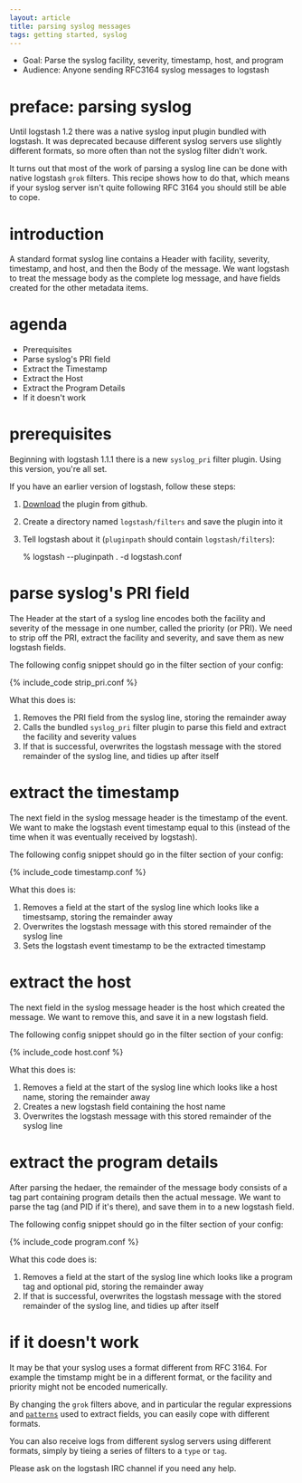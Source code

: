 ```yaml
---
layout: article
title: parsing syslog messages
tags: getting started, syslog
---
```


* Goal: Parse the syslog facility, severity, timestamp, host, and program
* Audience: Anyone sending RFC3164 syslog messages to logstash

# preface: parsing syslog

Until logstash 1.2 there was a native syslog input plugin bundled with
logstash. It was deprecated because different syslog servers use slightly
different formats, so more often than not the syslog filter didn't work.

It turns out that most of the work of parsing a syslog line can be done with
native logstash `grok` filters. This recipe shows how to do that, which means
if your syslog server isn't quite following RFC 3164 you should still be able
to cope.

# introduction

A standard format syslog line contains a Header with facility, severity,
timestamp, and host, and then the Body of the message. We want logstash to
treat the message body as the complete log message, and have fields created
for the other metadata items.

# agenda

* Prerequisites
* Parse syslog's PRI field
* Extract the Timestamp
* Extract the Host
* Extract the Program Details
* If it doesn't work

# prerequisites

Beginning with logstash 1.1.1 there is a new `syslog_pri` filter plugin. Using
this version, you're all set.

If you have an earlier version of logstash, follow these steps:

1. [Download](https://raw.github.com/logstash/logstash/master/lib/logstash/filters/syslog_pri.rb) 
  the plugin from github.
1. Create a directory named `logstash/filters` and save the plugin into it
1. Tell logstash about it (`pluginpath` should contain `logstash/filters`):

    % logstash --pluginpath . -d logstash.conf

# parse syslog's PRI field

The Header at the start of a syslog line encodes both the facility and
severity of the message in one number, called the priority (or PRI). We need
to strip off the PRI, extract the facility and severity, and save them as new
logstash fields.

The following config snippet should go in the filter section of your config:

{% include_code strip_pri.conf %}

What this does is:

1. Removes the PRI field from the syslog line, storing the remainder away
1. Calls the bundled `syslog_pri` filter plugin to parse this field and extract
the facility and severity values
1. If that is successful, overwrites the logstash message with the stored
remainder of the syslog line, and tidies up after itself

# extract the timestamp

The next field in the syslog message header is the timestamp of the event. We
want to make the logstash event timestamp equal to this (instead of the time
when it was eventually received by logstash).

The following config snippet should go in the filter section of your config:

{% include_code timestamp.conf %}

What this does is:

1. Removes a field at the start of the syslog line which looks like a
timestsamp, storing the remainder away
1. Overwrites the logstash message with this stored remainder of the syslog
line
1. Sets the logstash event timestamp to be the extracted timestamp

# extract the host

The next field in the syslog message header is the host which created the
message. We want to remove this, and save it in a new logstash field.

The following config snippet should go in the filter section of your config:

{% include_code host.conf %}

What this does is:

1. Removes a field at the start of the syslog line which looks like a host
name, storing the remainder away
1. Creates a new logstash field containing the host name
1. Overwrites the logstash message with this stored remainder of the syslog
line

# extract the program details

After parsing the hedaer, the remainder of the message body consists of a tag
part containing program details then the actual message. We want to parse the
tag (and PID if it's there), and save them in to a new logstash field.

The following config snippet should go in the filter section of your config:

{% include_code program.conf %}

What this code does is:

1. Removes a field at the start of the syslog line which looks like a program
tag and optional pid, storing the remainder away
1. If that is successful, overwrites the logstash message with the stored
remainder of the syslog line, and tidies up after itself


# if it doesn't work

It may be that your syslog uses a format different from RFC 3164. For example
the timstamp might be in a different format, or the facility and priority
might not be encoded numerically.

By changing the `grok` filters above, and in particular the regular
expressions and
[`patterns`](https://github.com/logstash/logstash/blob/master/patterns/grok-patterns
"grok patterns at github") used to extract fields, you can easily cope with
different formats.

You can also receive logs from different syslog servers using different
formats, simply by tieing a series of filters to a `type` or `tag`.

Please ask on the logstash IRC channel if you need any help.
